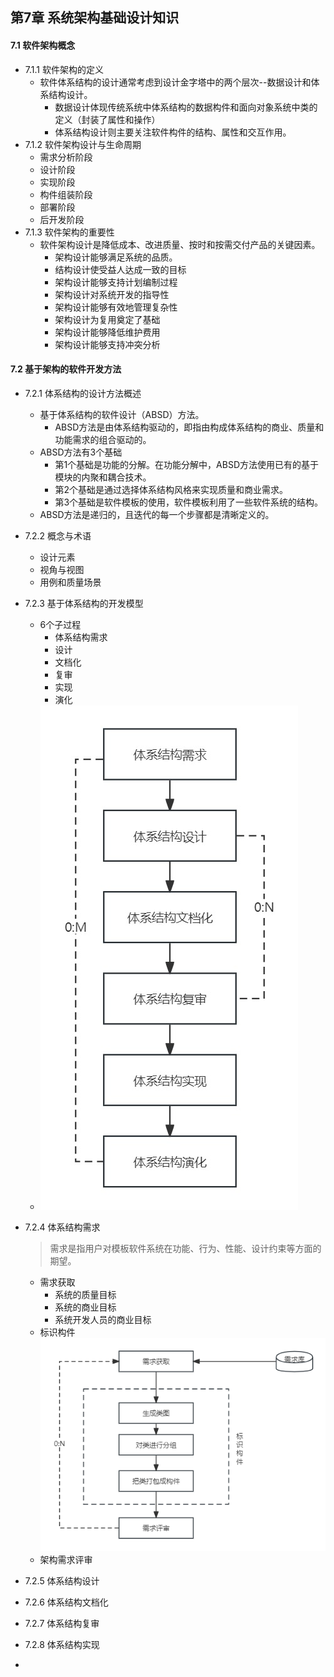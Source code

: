 ## 第7章 系统架构基础设计知识
#### 7.1 软件架构概念
- 7.1.1 软件架构的定义
	- 软件体系结构的设计通常考虑到设计金字塔中的两个层次--数据设计和体系结构设计。
		- 数据设计体现传统系统中体系结构的数据构件和面向对象系统中类的定义（封装了属性和操作）
		- 体系结构设计则主要关注软件构件的结构、属性和交互作用。
- 7.1.2 软件架构设计与生命周期
	- 需求分析阶段
	- 设计阶段
	- 实现阶段
	- 构件组装阶段
	- 部署阶段
	- 后开发阶段
- 7.1.3 软件架构的重要性
	- 软件架构设计是降低成本、改进质量、按时和按需交付产品的关键因素。
		- 架构设计能够满足系统的品质。
		- 结构设计使受益人达成一致的目标
		- 架构设计能够支持计划编制过程
		- 架构设计对系统开发的指导性
		- 架构设计能够有效地管理复杂性
		- 架构设计为复用奠定了基础
		- 架构设计能够降低维护费用
		- 架构设计能够支持冲突分析
#### 7.2 基于架构的软件开发方法
- 7.2.1 体系结构的设计方法概述
	- 基于体系结构的软件设计（ABSD）方法。
		- ABSD方法是由体系结构驱动的，即指由构成体系结构的商业、质量和功能需求的组合驱动的。
	- ABSD方法有3个基础
		- 第1个基础是功能的分解。在功能分解中，ABSD方法使用已有的基于模块的内聚和耦合技术。
		- 第2个基础是通过选择体系结构风格来实现质量和商业需求。
		- 第3个基础是软件模板的使用，软件模板利用了一些软件系统的结构。
	- ABSD方法是递归的，且迭代的每一个步骤都是清晰定义的。
- 7.2.2 概念与术语
	- 设计元素
	- 视角与视图
	- 用例和质量场景
- 7.2.3 基于体系结构的开发模型
	- 6个子过程
		- 体系结构需求
		- 设计
		- 文档化
		- 复审
		- 实现
		- 演化
	- ![ABSD](ABSD.jpg)
- 7.2.4 体系结构需求
	> 需求是指用户对模板软件系统在功能、行为、性能、设计约束等方面的期望。

	- 需求获取
		- 系统的质量目标
		- 系统的商业目标
		- 系统开发人员的商业目标
	- 标识构件
	![ABSD req](ABSD-req.png)
	- 架构需求评审
- 7.2.5 体系结构设计
- 7.2.6 体系结构文档化
- 7.2.7 体系结构复审
- 7.2.8 体系结构实现
- 